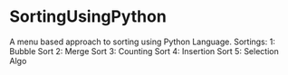 # SortingUsingPython
A menu based approach to sorting using Python Language.
Sortings:
                      1: Bubble Sort
                      2: Merge Sort
                      3: Counting Sort
                      4: Insertion Sort
                      5: Selection Algo
